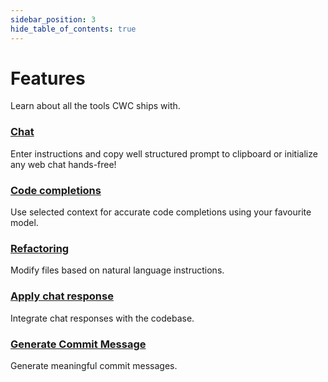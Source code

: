 ```yaml
---
sidebar_position: 3
hide_table_of_contents: true
---
```


# Features

Learn about all the tools CWC ships with.

### [Chat](./chat)

Enter instructions and copy well structured prompt to clipboard or initialize any web chat hands-free!

### [Code completions](./code-completions)

Use selected context for accurate code completions using your favourite model.

### [Refactoring](./refactoring)

Modify files based on natural language instructions.

### [Apply chat response](./apply-chat-response)

Integrate chat responses with the codebase.

### [Generate Commit Message](./generate-commit-message)

Generate meaningful commit messages.
